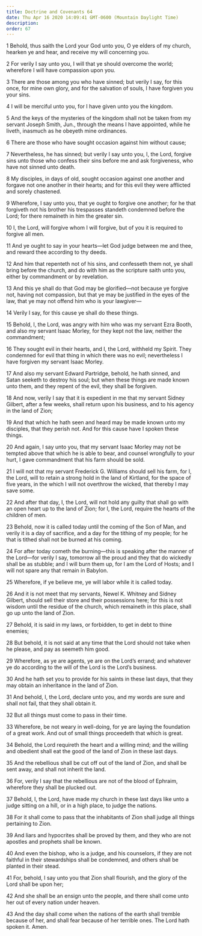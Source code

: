 ```yaml
---
title: Doctrine and Covenants 64
date: Thu Apr 16 2020 14:09:41 GMT-0600 (Mountain Daylight Time)
description: 
order: 67
---
```


<p>
  1 Behold, thus saith the Lord your God unto you, O ye elders of my church,
  hearken ye and hear, and receive my will concerning you.
</p>
<p>
  2 For verily I say unto you, I will that ye should overcome the world;
  wherefore I will have compassion upon you.
</p>
<p>
  3 There are those among you who have sinned; but verily I say, for this once,
  for mine own glory, and for the salvation of souls, I have forgiven you your
  sins.
</p>
<p>4 I will be merciful unto you, for I have given unto you the kingdom.</p>
<p>
  5 And the keys of the mysteries of the kingdom shall not be taken from my
  servant Joseph Smith, Jun., through the means I have appointed, while he
  liveth, inasmuch as he obeyeth mine ordinances.
</p>
<p>6 There are those who have sought occasion against him without cause;</p>
<p>
  7 Nevertheless, he has sinned; but verily I say unto you, I, the Lord, forgive
  sins unto those who confess their sins before me and ask forgiveness, who have
  not sinned unto death.
</p>
<p>
  8 My disciples, in days of old, sought occasion against one another and
  forgave not one another in their hearts; and for this evil they were afflicted
  and sorely chastened.
</p>
<p>
  9 Wherefore, I say unto you, that ye ought to forgive one another; for he that
  forgiveth not his brother his trespasses standeth condemned before the Lord;
  for there remaineth in him the greater sin.
</p>
<p>
  10 I, the Lord, will forgive whom I will forgive, but of you it is required to
  forgive all men.
</p>
<p>
  11 And ye ought to say in your hearts&#x2014;let God judge between me and
  thee, and reward thee according to thy deeds.
</p>
<p>
  12 And him that repenteth not of his sins, and confesseth them not, ye shall
  bring before the church, and do with him as the scripture saith unto you,
  either by commandment or by revelation.
</p>
<p>
  13 And this ye shall do that God may be glorified&#x2014;not because ye
  forgive not, having not compassion, but that ye may be justified in the eyes
  of the law, that ye may not offend him who is your lawgiver&#x2014;
</p>
<p>14 Verily I say, for this cause ye shall do these things.</p>
<p>
  15 Behold, I, the Lord, was angry with him who was my servant Ezra Booth, and
  also my servant Isaac Morley, for they kept not the law, neither the
  commandment;
</p>
<p>
  16 They sought evil in their hearts, and I, the Lord, withheld my Spirit. They
  condemned for evil that thing in which there was no evil; nevertheless I have
  forgiven my servant Isaac Morley.
</p>
<p>
  17 And also my servant Edward Partridge, behold, he hath sinned, and Satan
  seeketh to destroy his soul; but when these things are made known unto them,
  and they repent of the evil, they shall be forgiven.
</p>
<p>
  18 And now, verily I say that it is expedient in me that my servant Sidney
  Gilbert, after a few weeks, shall return upon his business, and to his agency
  in the land of Zion;
</p>
<p>
  19 And that which he hath seen and heard may be made known unto my disciples,
  that they perish not. And for this cause have I spoken these things.
</p>
<p>
  20 And again, I say unto you, that my servant Isaac Morley may not be tempted
  above that which he is able to bear, and counsel wrongfully to your hurt, I
  gave commandment that his farm should be sold.
</p>
<p>
  21 I will not that my servant Frederick&#xA0;G. Williams should sell his farm,
  for I, the Lord, will to retain a strong hold in the land of Kirtland, for the
  space of five years, in the which I will not overthrow the wicked, that
  thereby I may save some.
</p>
<p>
  22 And after that day, I, the Lord, will not hold any guilty that shall go
  with an open heart up to the land of Zion; for I, the Lord, require the hearts
  of the children of men.
</p>
<p>
  23 Behold, now it is called today until the coming of the Son of Man, and
  verily it is a day of sacrifice, and a day for the tithing of my people; for
  he that is tithed shall not be burned at his coming.
</p>
<p>
  24 For after today cometh the burning&#x2014;this is speaking after the manner
  of the Lord&#x2014;for verily I say, tomorrow all the proud and they that do
  wickedly shall be as stubble; and I will burn them up, for I am the Lord of
  Hosts; and I will not spare any that remain in Babylon.
</p>
<p>25 Wherefore, if ye believe me, ye will labor while it is called today.</p>
<span></span>
<p>
  26 And it is not meet that my servants, Newel&#xA0;K. Whitney and Sidney
  Gilbert, should sell their store and their possessions here; for this is not
  wisdom until the residue of the church, which remaineth in this place, shall
  go up unto the land of Zion.
</p>
<p>
  27 Behold, it is said in my laws, or forbidden, to get in debt to thine
  enemies;
</p>
<p>
  28 But behold, it is not said at any time that the Lord should not take when
  he please, and pay as seemeth him good.
</p>
<p>
  29 Wherefore, as ye are agents, ye are on the Lord&#x2019;s errand; and
  whatever ye do according to the will of the Lord is the Lord&#x2019;s
  business.
</p>
<p>
  30 And he hath set you to provide for his saints in these last days, that they
  may obtain an inheritance in the land of Zion.
</p>
<p>
  31 And behold, I, the Lord, declare unto you, and my words are sure and shall
  not fail, that they shall obtain it.
</p>
<p>32 But all things must come to pass in their time.</p>
<p>
  33 Wherefore, be not weary in well-doing, for ye are laying the foundation of
  a great work. And out of small things proceedeth that which is great.
</p>
<p>
  34 Behold, the Lord requireth the heart and a willing mind; and the willing
  and obedient shall eat the good of the land of Zion in these last days.
</p>
<p>
  35 And the rebellious shall be cut off out of the land of Zion, and shall be
  sent away, and shall not inherit the land.
</p>
<p>
  36 For, verily I say that the rebellious are not of the blood of Ephraim,
  wherefore they shall be plucked out.
</p>
<p>
  37 Behold, I, the Lord, have made my church in these last days like unto a
  judge sitting on a hill, or in a high place, to judge the nations.
</p>
<p>
  38 For it shall come to pass that the inhabitants of Zion shall judge all
  things pertaining to Zion.
</p>
<p>
  39 And liars and hypocrites shall be proved by them, and they who are not
  apostles and prophets shall be known.
</p>
<p>
  40 And even the bishop, who is a judge, and his counselors, if they are not
  faithful in their stewardships shall be condemned, and others shall be planted
  in their stead.
</p>
<p>
  41 For, behold, I say unto you that Zion shall flourish, and the glory of the
  Lord shall be upon her;
</p>
<p>
  42 And she shall be an ensign unto the people, and there shall come unto her
  out of every nation under heaven.
</p>
<p>
  43 And the day shall come when the nations of the earth shall tremble because
  of her, and shall fear because of her terrible ones. The Lord hath spoken it.
  Amen.
</p>
